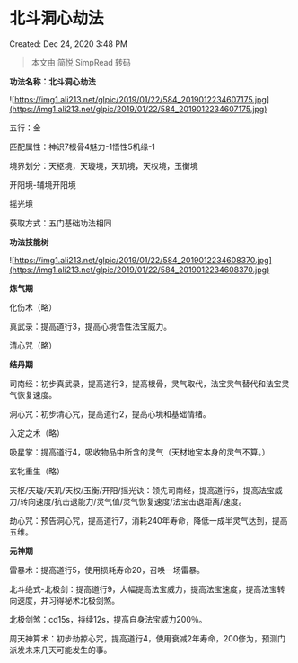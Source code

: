 # 北斗洞心劫法

Created: Dec 24, 2020 3:48 PM

> 本文由 简悦 SimpRead 转码

**功法名称：北斗洞心劫法**

![https://img1.ali213.net/glpic/2019/01/22/584_2019012234607175.jpg](https://img1.ali213.net/glpic/2019/01/22/584_2019012234607175.jpg)

五行：金

匹配属性：神识7根骨4魅力-1悟性5机缘-1

境界划分：天枢境，天璇境，天玑境，天权境，玉衡境

开阳境-辅境开阳境

摇光境

获取方式：五门基础功法相同

**功法技能树**

![https://img1.ali213.net/glpic/2019/01/22/584_2019012234608370.jpg](https://img1.ali213.net/glpic/2019/01/22/584_2019012234608370.jpg)

**炼气期**

化伤术（略）

真武录：提高道行3，提高心境悟性法宝威力。

清心咒（略）

**结丹期**

司南经：初步真武录，提高道行3，提高根骨，灵气取代，法宝灵气替代和法宝灵气恢复速度。

洞心咒：初步清心咒，提高道行2，提高心境和基础情绪。

入定之术（略）

吸星掌：提高道行4，吸收物品中所含的灵气（天材地宝本身的灵气不算。）

玄牝重生（略）

天枢/天璇/天玑/天权/玉衡/开阳/摇光诀：领先司南经，提高道行5，提高法宝威力/转向速度/抗击退能力/灵气值/灵气恢复速度/法宝击退距离/速度。

劫心咒：预告洞心咒，提高道行7，消耗240年寿命，降低一成半灵气达到，提高五维。

**元神期**

雷暴术：提高道行5，使用损耗寿命20，召唤一场雷暴。

北斗绝式-北极剑：提高道行9，大幅提高法宝威力，提高法宝速度，提高法宝转向速度，并习得秘术北极剑煞。

北极剑煞：cd15s，持续12s，提高自身法宝威力200％。

周天神算术：初步劫掠心咒，提高道行4，使用衰减2年寿命，200修为，预测门派发未来几天可能发生的事。